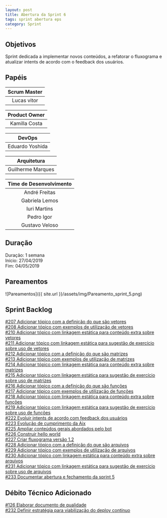 ```yaml
---
layout: post
title: Abertura da Sprint 6
tags: sprint abertura eps
category: Sprint
---
```


## Objetivos

Sprint dedicada a implementar novos conteúdos, a refatorar o fluxograma e atualizar intents de acordo com o feedback dos usuários.

## Papéis

| **Scrum Master**|
|:--:|
|Lucas vitor|

|**Product Owner**|
|:--:|
|Kamilla Costa|

|**DevOps**|
|:--:|
|Eduardo Yoshida|

|**Arquitetura**|
|:--:|
|Guilherme Marques|

| Time de Desenvolvimento |
|:--:|
|André Freitas|
|Gabriela Lemos|
|Iuri Martins|
|Pedro Igor|
|Gustavo Veloso|

## Duração

Duração: 1 semana<br>
Início: 27/04/2019<br>
Fim: 04/05/2019

<!--more-->

## Pareamentos

![Pareamentos]({{ site.url }}/assets/img/Pareamento_sprint_5.png)

## Sprint Backlog

[#207 Adicionar tópico com a definição do que são vetores](https://api.github.com/repos/fga-eps-mds/2019.1-Aix/issues/207)<br>
[#208 Adicionar tópico com exemplos de utilização de vetores](https://api.github.com/repos/fga-eps-mds/2019.1-Aix/issues/208)<br>
[#210 Adicionar tópico com linkagem estática para conteúdo extra sobre vetores](https://api.github.com/repos/fga-eps-mds/2019.1-Aix/issues/210)<br>
[#211 Adicionar tópico com linkagem estática para sugestão de exercício sobre uso de vetores](https://api.github.com/repos/fga-eps-mds/2019.1-Aix/issues/211)<br>
[#212 Adicionar tópico com a definição do que são matrizes](https://api.github.com/repos/fga-eps-mds/2019.1-Aix/issues/212)<br>
[#213 Adicionar tópico com exemplos de utilização de matrizes](https://api.github.com/repos/fga-eps-mds/2019.1-Aix/issues/213)<br>
[#214 Adicionar tópico com linkagem estática para conteúdo extra sobre matrizes](https://api.github.com/repos/fga-eps-mds/2019.1-Aix/issues/214)<br>
[#215 Adicionar tópico com linkagem estática para sugestão de exercício sobre uso de matrizes](https://api.github.com/repos/fga-eps-mds/2019.1-Aix/issues/215)<br>
[#216 Adicionar tópico com a definição do que são funções](https://api.github.com/repos/fga-eps-mds/2019.1-Aix/issues/216)<br>
[#217 Adicionar tópico com exemplos de utilização de funções](https://api.github.com/repos/fga-eps-mds/2019.1-Aix/issues/217)<br>
[#218 Adicionar tópico com linkagem estática para conteúdo extra sobre funções](https://api.github.com/repos/fga-eps-mds/2019.1-Aix/issues/218)<br>
[#219 Adicionar tópico com linkagem estática para sugestão de exercício sobre uso de funções](https://api.github.com/repos/fga-eps-mds/2019.1-Aix/issues/219)<br>
[#222 Evoluir intents de acordo com feedback dos usuários](https://api.github.com/repos/fga-eps-mds/2019.1-Aix/issues/222)<br>
[#223 Evolução de cumprimento da Aix](https://api.github.com/repos/fga-eps-mds/2019.1-Aix/issues/223)<br>
[#225 Ampliar conteúdos gerais abordados pelo bot](https://api.github.com/repos/fga-eps-mds/2019.1-Aix/issues/225)<br>
[#226 Construir hello world](https://api.github.com/repos/fga-eps-mds/2019.1-Aix/issues/226)<br>
[#227 Criar fluxograma versão 1.2](https://api.github.com/repos/fga-eps-mds/2019.1-Aix/issues/227)<br>
[#228 Adicionar tópico com a definição do que são arquivos](https://api.github.com/repos/fga-eps-mds/2019.1-Aix/issues/228)<br>
[#229 Adicionar tópico com exemplos de utilização de arquivos](https://api.github.com/repos/fga-eps-mds/2019.1-Aix/issues/229)<br>
[#230 Adicionar tópico com linkagem estática para conteúdo extra sobre arquivos](https://api.github.com/repos/fga-eps-mds/2019.1-Aix/issues/230)<br>
[#231 Adicionar tópico com linkagem estática para sugestão de exercício sobre uso de arquivos](https://api.github.com/repos/fga-eps-mds/2019.1-Aix/issues/231)<br>
[#233 Documentar abertura e fechamento da sprint 5](https://api.github.com/repos/fga-eps-mds/2019.1-Aix/issues/233)<br>

## Débito Técnico Adicionado

[#126 Elaborar documento de qualidade](https://api.github.com/repos/fga-eps-mds/2019.1-Aix/issues/126)<br>
[#232 Definir estratégia para viabilização do deploy contínuo](https://api.github.com/repos/fga-eps-mds/2019.1-Aix/issues/137)<br>
